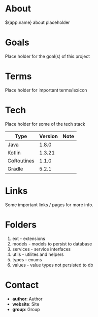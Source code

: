 # About
${app.name} about placeholder

# Goals
Place holder for the goal(s) of this project 

# Terms
Place holder for important terms/lexicon

# Tech
Place holder for some of the tech stack

Type | Version | Note
------------ | ------------ | -------------
Java       | 1.8.0  | 
Kotlin     | 1.3.21 | 
CoRoutines | 1.1.0  | 
Gradle     | 5.2.1  | 

# Links
Some important links / pages for more info.

# Folders
1. ext - extensions
2. models - models to persist to database
3. services - service interfaces
4. utils - utilites and helpers
5. types - enums
6. values - value types not persisted to db


# Contact
- **author**: Author
- **website**: Site
- **group**: Group